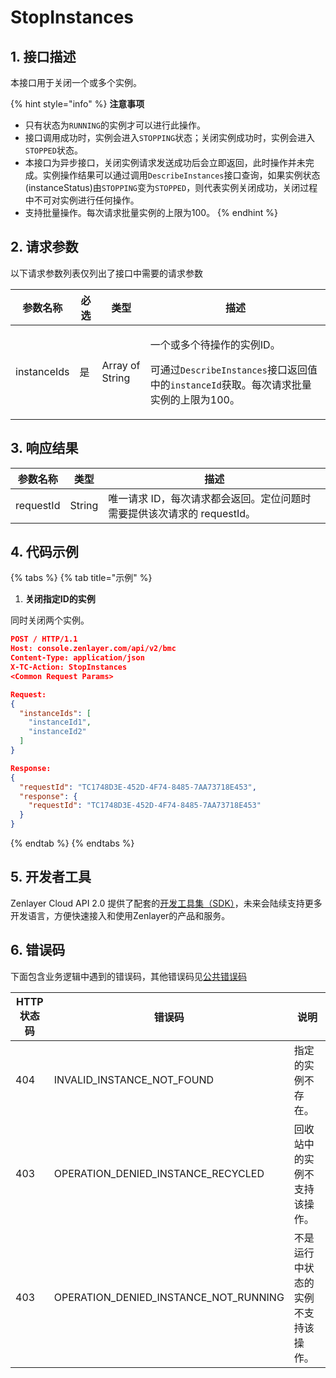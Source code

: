 # StopInstances

## 1. 接口描述

本接口用于关闭一个或多个实例。

{% hint style="info" %}
**注意事项**

* 只有状态为`RUNNING`的实例才可以进行此操作。
* 接口调用成功时，实例会进入`STOPPING`状态；关闭实例成功时，实例会进入`STOPPED`状态。
* 本接口为异步接口，关闭实例请求发送成功后会立即返回，此时操作并未完成。实例操作结果可以通过调用`DescribeInstances`接口查询，如果实例状态(instanceStatus)由`STOPPING`变为`STOPPED`，则代表实例关闭成功，关闭过程中不可对实例进行任何操作。
* 支持批量操作。每次请求批量实例的上限为100。
{% endhint %}



## 2. 请求参数

以下请求参数列表仅列出了接口中需要的请求参数

| 参数名称        | 必选 | 类型              | 描述                                                                                                             |
| ----------- | -- | --------------- | -------------------------------------------------------------------------------------------------------------- |
| instanceIds | 是  | Array of String | <p>一个或多个待操作的实例ID。</p><p>可通过<code>DescribeInstances</code>接口返回值中的<code>instanceId</code>获取。每次请求批量实例的上限为100。</p> |



## 3. 响应结果

| 参数名称      | 类型     | 描述                                         |
| --------- | ------ | ------------------------------------------ |
| requestId | String | 唯一请求 ID，每次请求都会返回。定位问题时需要提供该次请求的 requestId。 |



## 4. 代码示例

{% tabs %}
{% tab title="示例" %}
1. **关闭指定ID的实例**

同时关闭两个实例。

```json
POST / HTTP/1.1
Host: console.zenlayer.com/api/v2/bmc
Content-Type: application/json
X-TC-Action: StopInstances
<Common Request Params>

Request:
{
  "instanceIds": [
    "instanceId1",
    "instanceId2"
  ]
}

Response:
{
  "requestId": "TC1748D3E-452D-4F74-8485-7AA73718E453",
  "response": {
    "requestId": "TC1748D3E-452D-4F74-8485-7AA73718E453"
  }
}
```
{% endtab %}
{% endtabs %}



## 5. 开发者工具

Zenlayer Cloud API 2.0 提供了配套的[开发工具集（SDK）](../../api-introduction/sdk/)，未来会陆续支持更多开发语言，方便快速接入和使用Zenlayer的产品和服务。



## 6. 错误码

下面包含业务逻辑中遇到的错误码，其他错误码见[公共错误码](../../api-introduction/instruction/commonerrorcode.md)

| HTTP状态码 | 错误码                                       | 说明                |
| ------- | ----------------------------------------- | ----------------- |
| 404     | INVALID\_INSTANCE\_NOT\_FOUND             | 指定的实例不存在。         |
| 403     | OPERATION\_DENIED\_INSTANCE\_RECYCLED     | 回收站中的实例不支持该操作。    |
| 403     | OPERATION\_DENIED\_INSTANCE\_NOT\_RUNNING | 不是运行中状态的实例不支持该操作。 |


